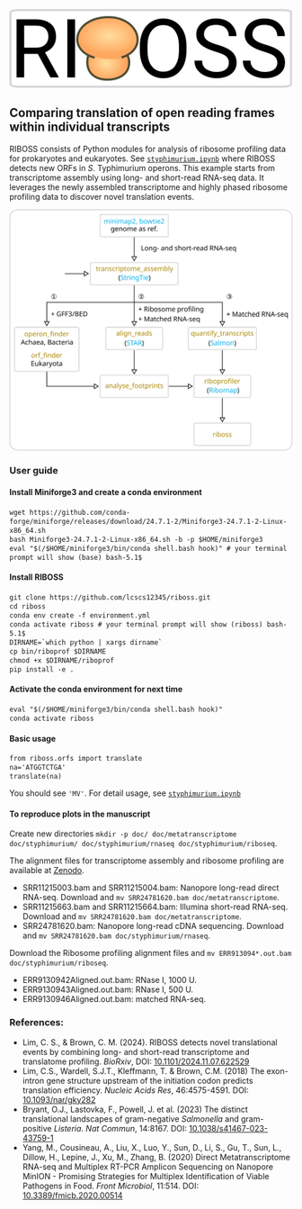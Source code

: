 ![logo](doc/riboss_logo.svg)

## Comparing translation of open reading frames within individual transcripts

RIBOSS consists of Python modules for analysis of ribosome profiling data for prokaryotes and eukaryotes. See [`styphimurium.ipynb`](https://github.com/lcscs12345/riboss/blob/master/styphimurium.ipynb) where RIBOSS detects new ORFs in _S_. Typhimurium operons. This example starts from transcriptome assembly using long- and short-read RNA-seq data. It leverages the newly assembled transcriptome and highly phased ribosome profiling data to discover novel translation events.

![Flow Chart](doc/flow_chart.svg)

### User guide

#### Install Miniforge3 and create a conda environment

```
wget https://github.com/conda-forge/miniforge/releases/download/24.7.1-2/Miniforge3-24.7.1-2-Linux-x86_64.sh
bash Miniforge3-24.7.1-2-Linux-x86_64.sh -b -p $HOME/miniforge3
eval "$(/$HOME/miniforge3/bin/conda shell.bash hook)" # your terminal prompt will show (base) bash-5.1$
```

<!-- conda create -n riboss -y
conda activate riboss
conda install -y \
    -c conda-forge -c bioconda \
    boost-cpp seqan-library=1.4.2 \
    jupyter pandas \
    pysam seaborn matplotlib \
    stringtie=2.2.3 salmon \
    biopython htslib samtools bedtools pyranges minimap2 star tqdm jupyter \
    ucsc-gtftogenepred ucsc-bedtogenepred ucsc-genepredtobed ucsc-bedsort ucsc-bedtobigbed \
    pyfaidx rseqc
conda activate riboss
conda install bioconda::bowtie2 -y
conda env export > environment.yml -->

#### Install RIBOSS

```
git clone https://github.com/lcscs12345/riboss.git
cd riboss
conda env create -f environment.yml
conda activate riboss # your terminal prompt will show (riboss) bash-5.1$
DIRNAME=`which python | xargs dirname`
cp bin/riboprof $DIRNAME
chmod +x $DIRNAME/riboprof
pip install -e .
```

<!-- pip install git+git://github.com/lcscs12345/riboss.git#egg=riboss -->

#### Activate the conda environment for next time

```
eval "$(/$HOME/miniforge3/bin/conda shell.bash hook)"
conda activate riboss
```

#### Basic usage

```
from riboss.orfs import translate
na='ATGGTCTGA'
translate(na)
```
You should see `'MV'`. For detail usage, see [`styphimurium.ipynb`](https://github.com/lcscs12345/riboss/blob/master/styphimurium.ipynb)

#### To reproduce plots in the manuscript

Create new directories `mkdir -p doc/ doc/metatranscriptome doc/styphimurium/ doc/styphimurium/rnaseq doc/styphimurium/riboseq`.

The alignment files for transcriptome assembly and ribosome profiling are available at [Zenodo](https://doi.org/10.5281/zenodo.13997374).

- SRR11215003.bam and SRR11215004.bam: Nanopore long-read direct RNA-seq. Download and `mv SRR24781620.bam doc/metatranscriptome`.
- SRR11215663.bam and SRR11215664.bam: Illumina short-read RNA-seq. Download and `mv SRR24781620.bam doc/metatranscriptome`.
- SRR24781620.bam: Nanopore long-read cDNA sequencing. Download and `mv SRR24781620.bam doc/styphimurium/rnaseq`.

Download the Ribosome profiling alignment files and `mv ERR913094*.out.bam doc/styphimurium/riboseq`.

- ERR9130942Aligned.out.bam: RNase I, 1000 U.
- ERR9130943Aligned.out.bam: RNase I, 500 U.
- ERR9130946Aligned.out.bam: matched RNA-seq.

### References:

- Lim, C. S., & Brown, C. M. (2024). RIBOSS detects novel translational events by combining long- and short-read transcriptome and translatome profiling. _BioRxiv_, DOI: [10.1101/2024.11.07.622529](https://doi.org/10.1101/2024.11.07.622529)
- Lim, C.S., Wardell, S.J.T., Kleffmann, T. & Brown, C.M. (2018) The exon-intron gene structure upstream of the initiation codon predicts translation efficiency. _Nucleic Acids Res_, 46:4575-4591. DOI: [10.1093/nar/gky282](https://doi.org/10.1093/nar/gky282)
- Bryant, O.J., Lastovka, F., Powell, J. et al. (2023) The distinct translational landscapes of gram-negative _Salmonella_ and gram-positive _Listeria_. _Nat Commun_, 14:8167. DOI: [10.1038/s41467-023-43759-1](https://doi.org/10.1038/s41467-023-43759-1)
- Yang, M., Cousineau, A., Liu, X., Luo, Y., Sun, D., Li, S., Gu, T., Sun, L., Dillow, H., Lepine, J., Xu, M., Zhang, B. (2020) Direct Metatranscriptome RNA-seq and Multiplex RT-PCR Amplicon Sequencing on Nanopore MinION - Promising Strategies for Multiplex Identification of Viable Pathogens in Food. _Front Microbiol_, 11:514. DOI: [10.3389/fmicb.2020.00514](https://doi.org/10.3389/fmicb.2020.00514)
